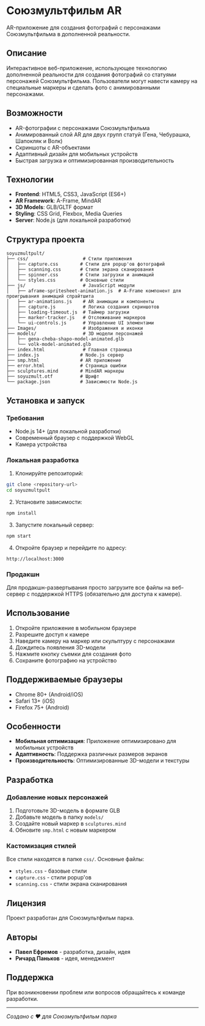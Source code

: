 # Союзмультфильм AR

AR-приложение для создания фотографий с персонажами Союзмультфильма в дополненной реальности.

## Описание

Интерактивное веб-приложение, использующее технологию дополненной реальности для создания фотографий со статуями персонажей Союзмультфильма. Пользователи могут навести камеру на специальные маркеры и сделать фото с анимированными персонажами.

## Возможности

- AR-фотографии с персонажами Союзмультфильма
- Анимированный слой AR для двух групп статуй (Гена, Чебурашка, Шапокляк и Волк)
- Скриншоты с AR-объектами
- Адаптивный дизайн для мобильных устройств
- Быстрая загрузка и оптимизированная производительность

## Технологии

- **Frontend**: HTML5, CSS3, JavaScript (ES6+)
- **AR Framework**: A-Frame, MindAR
- **3D Models**: GLB/GLTF формат
- **Styling**: CSS Grid, Flexbox, Media Queries
- **Server**: Node.js (для локальной разработки)

## Структура проекта

```
soyuzmultpult/
├── css/                    # Стили приложения
│   ├── capture.css        # Стили для popup'ов фотографий
│   ├── scanning.css       # Стили экрана сканирования
│   ├── spinner.css        # Стили загрузки и анимаций
│   └── styles.css         # Основные стили
├── js/                     # JavaScript модули
│   ├── aframe-spritesheet-animation.js  # A-Frame компонент для проигрывания анимаций спрайтшита
│   ├── ar-animations.js    # AR анимации и компоненты
│   ├── capture.js          # Логика создания скриншотов
│   ├── loading-timeout.js  # Таймер загрузки
│   ├── marker-tracker.js   # Отслеживание маркеров
│   └── ui-controls.js      # Управление UI элементами
├── Images/                 # Изображения и иконки
├── models/                 # 3D модели персонажей
│   ├── gena-cheba-shapo-model-animated.glb
│   └── volk-model-animated.glb
├── index.html              # Главная страница
├── index.js               # Node.js сервер
├── smp.html               # AR приложение
├── error.html             # Страница ошибки
├── sculptures.mind        # MindAR маркеры
├── soyuzmult.otf          # Шрифт
└── package.json           # Зависимости Node.js
```

## Установка и запуск

### Требования
- Node.js 14+ (для локальной разработки)
- Современный браузер с поддержкой WebGL
- Камера устройства

### Локальная разработка

1. Клонируйте репозиторий:
```bash
git clone <repository-url>
cd soyuzmultpult
```

2. Установите зависимости:
```bash
npm install
```

3. Запустите локальный сервер:
```bash
npm start
```

4. Откройте браузер и перейдите по адресу:
```
http://localhost:3000
```

### Продакшн

Для продакшн-развертывания просто загрузите все файлы на веб-сервер с поддержкой HTTPS (обязательно для доступа к камере).

## Использование

1. Откройте приложение в мобильном браузере
2. Разрешите доступ к камере
3. Наведите камеру на маркер или скульптуру с персонажами
4. Дождитесь появления 3D-модели
5. Нажмите кнопку съемки для создания фото
6. Сохраните фотографию на устройство

## Поддерживаемые браузеры

- Chrome 80+ (Android/iOS)
- Safari 13+ (iOS)
- Firefox 75+ (Android)

## Особенности

- **Мобильная оптимизация**: Приложение оптимизировано для мобильных устройств
- **Адаптивность**: Поддержка различных размеров экранов
- **Производительность**: Оптимизированные 3D-модели и текстуры

## Разработка

### Добавление новых персонажей

1. Подготовьте 3D-модель в формате GLB
2. Добавьте модель в папку `models/`
3. Создайте новый маркер в `sculptures.mind`
4. Обновите `smp.html` с новым маркером

### Кастомизация стилей

Все стили находятся в папке `css/`. Основные файлы:
- `styles.css` - базовые стили
- `capture.css` - стили popup'ов
- `scanning.css` - стили экрана сканирования

## Лицензия

Проект разработан для Союзмультфильм парка.

## Авторы

- **Павел Ефремов** - разработка, дизайн, идея
- **Ричард Паньков** - идея, менеджмент

## Поддержка

При возникновении проблем или вопросов обращайтесь к команде разработки.

---

*Создано с ❤️ для Союзмультфильм парка*
